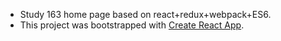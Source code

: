 - Study 163 home page based on react+redux+webpack+ES6.
- This project was bootstrapped with [Create React App](https://github.com/facebookincubator/create-react-app).
